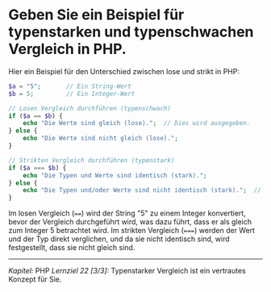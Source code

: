 # Geben Sie ein Beispiel für typenstarken und typenschwachen Vergleich in PHP.

Hier ein Beispiel für den Unterschied zwischen lose und strikt in PHP:

```php
$a = "5";       // Ein String-Wert
$b = 5;         // Ein Integer-Wert

// Losen Vergleich durchführen (typenschwach)
if ($a == $b) {
    echo "Die Werte sind gleich (lose).";  // Dies wird ausgegeben.
} else {
    echo "Die Werte sind nicht gleich (lose).";
}

// Strikten Vergleich durchführen (typenstark)
if ($a === $b) {
    echo "Die Typen und Werte sind identisch (stark).";
} else {
    echo "Die Typen und/oder Werte sind nicht identisch (stark).";  // Dies wird ausgegeben.
}
```
Im losen Vergleich (`==`) wird der String "5" zu einem Integer konvertiert, bevor der Vergleich durchgeführt wird, was dazu führt, dass er als gleich zum Integer 5 betrachtet wird. Im strikten Vergleich (`===`) werden der Wert und der Typ direkt verglichen, und da sie nicht identisch sind, wird festgestellt, dass sie nicht gleich sind.

---

_Kapitel:_ PHP
_Lernziel 22 \[3/3\]:_ Typenstarker Vergleich ist ein vertrautes Konzept für Sie.
